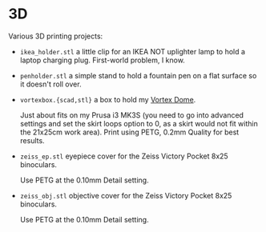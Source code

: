 # 3D
Various 3D printing projects:

* `ikea_holder.stl` a little clip for an IKEA NOT uplighter lamp to hold a
  laptop charging plug. First-world problem, I know.

* `penholder.stl` a simple stand to hold a fountain pen on a flat surface so it
  doesn't roll over.

* `vortexbox.{scad,stl}` a box to hold my [Vortex Dome](https://physicshack.com/product/vortex-dome/).

  Just about fits on my Prusa i3 MK3S (you need to go into advanced settings
  and set the skirt loops option to 0, as a skirt would not fit within the
  21x25cm work area). Print using PETG, 0.2mm Quality for best results.
* `zeiss_ep.stl` eyepiece cover for the Zeiss Victory Pocket 8x25 binoculars.

  Use PETG at the 0.10mm Detail setting.
* `zeiss_obj.stl` objective cover for the Zeiss Victory Pocket 8x25 binoculars.

  Use PETG at the 0.10mm Detail setting.
  